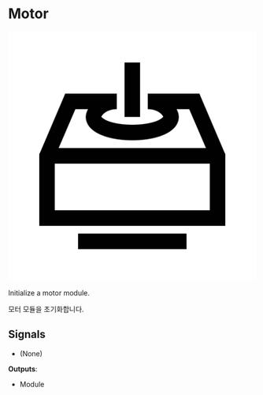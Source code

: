 Motor
===========

![motor](icons/motor.png)

Initialize a motor module.

모터 모듈을 초기화합니다.

Signals
-------

- (None)

**Outputs**:

- Module
